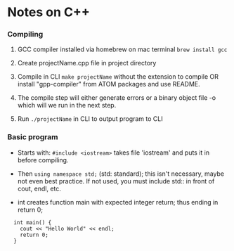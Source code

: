 # Notes on C++

### Compiling

1. GCC compiler installed via homebrew on mac terminal `brew install gcc`

2. Create projectName.cpp file in project directory

3. Compile in CLI `make projectName` without the extension to compile OR install "gpp-compiler" from ATOM packages and use README.

4. The compile step will either generate errors or a binary object file -o which will we run in the next step.

5. Run `./projectName` in CLI to output program to CLI


### Basic program

- Starts with: `#include <iostream>` takes file 'iostream' and puts it in before compiling.

- Then `using namespace std;` (std: standard);  this isn't necessary, maybe not even best practice.  If not used, you must include std:: in front of cout, endl, etc.

- int creates function main with expected integer return; thus ending in return 0;
```
  int main() {
    cout << "Hello World" << endl;
    return 0;
  }
  ```
